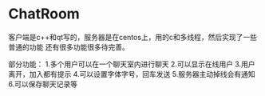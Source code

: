 # ChatRoom

客户端是c++和qt写的，服务器是在centos上，用的c和多线程，然后实现了一些普通的功能
还有很多功能很多待完善。

部分功能：
1.多个用户可以在一个聊天室内进行聊天
2.可以显示在线用户
3.用户离开，加入都有提示
4.可以设置字体字号，回车发送
5.服务器主动掉线会有通知
6.可以保存聊天记录等
